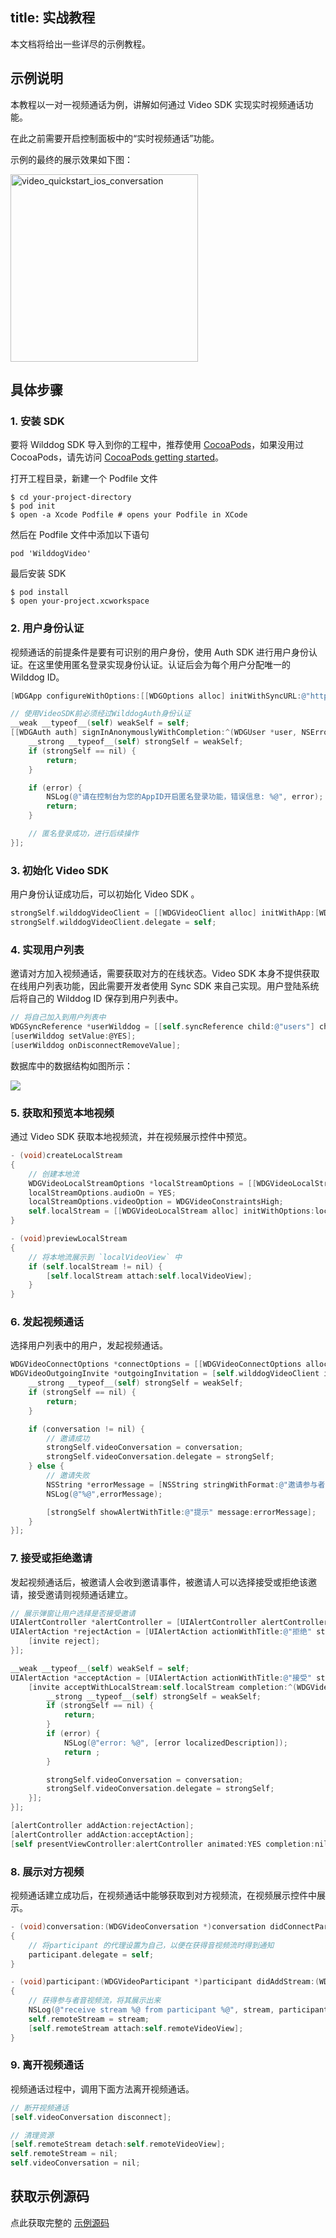
title: 实战教程
---

本文档将给出一些详尽的示例教程。


## 示例说明

本教程以一对一视频通话为例，讲解如何通过 Video SDK 实现实时视频通话功能。

在此之前需要开启控制面板中的“实时视频通话”功能。

示例的最终的展示效果如下图：

<img src='/images/video_quickstart_ios_conversation.jpg' alt="video_quickstart_ios_conversation" width="300" >

## 具体步骤

### 1. 安装 SDK 

要将 Wilddog SDK 导入到你的工程中，推荐使用 [CocoaPods](https://cocoapods.org/)，如果没用过 CocoaPods，请先访问 [CocoaPods getting started](https://guides.cocoapods.org/using/getting-started.html)。 

打开工程目录，新建一个 Podfile 文件

    $ cd your-project-directory
    $ pod init
    $ open -a Xcode Podfile # opens your Podfile in XCode

然后在 Podfile 文件中添加以下语句

    pod 'WilddogVideo'

最后安装 SDK

    $ pod install
    $ open your-project.xcworkspace

### 2. 用户身份认证

视频通话的前提条件是要有可识别的用户身份，使用 Auth SDK 进行用户身份认证。在这里使用匿名登录实现身份认证。认证后会为每个用户分配唯一的 Wilddog ID。

```objectivec
[WDGApp configureWithOptions:[[WDGOptions alloc] initWithSyncURL:@"https://<#appId#>.wilddogio.com"]];

// 使用VideoSDK前必须经过WilddogAuth身份认证
__weak __typeof__(self) weakSelf = self;
[[WDGAuth auth] signInAnonymouslyWithCompletion:^(WDGUser *user, NSError *error) {
    __strong __typeof__(self) strongSelf = weakSelf;
    if (strongSelf == nil) {
        return;
    }

    if (error) {
        NSLog(@"请在控制台为您的AppID开启匿名登录功能，错误信息: %@", error);
        return;
    }

    // 匿名登录成功，进行后续操作
}];
```

### 3. 初始化 Video SDK

用户身份认证成功后，可以初始化 Video SDK 。

```objectivec
strongSelf.wilddogVideoClient = [[WDGVideoClient alloc] initWithApp:[WDGApp defaultApp]];
strongSelf.wilddogVideoClient.delegate = self;
```

### 4. 实现用户列表

邀请对方加入视频通话，需要获取对方的在线状态。Video SDK 本身不提供获取在线用户列表功能，因此需要开发者使用 Sync SDK 来自己实现。用户登陆系统后将自己的 Wilddog ID 保存到用户列表中。

```objectivec
// 将自己加入到用户列表中
WDGSyncReference *userWilddog = [[self.syncReference child:@"users"] child:self.user.uid];
[userWilddog setValue:@YES];
[userWilddog onDisconnectRemoveValue];
```

数据库中的数据结构如图所示：

![](/images/video_resources_ios_datatree.png)

### 5. 获取和预览本地视频

通过 Video SDK 获取本地视频流，并在视频展示控件中预览。

```objectivec
- (void)createLocalStream
{
    // 创建本地流
    WDGVideoLocalStreamOptions *localStreamOptions = [[WDGVideoLocalStreamOptions alloc] init];
    localStreamOptions.audioOn = YES;
    localStreamOptions.videoOption = WDGVideoConstraintsHigh;
    self.localStream = [[WDGVideoLocalStream alloc] initWithOptions:localStreamOptions];
}

- (void)previewLocalStream
{
    // 将本地流展示到 `localVideoView` 中
    if (self.localStream != nil) {
        [self.localStream attach:self.localVideoView];
    }
}
```

### 6. 发起视频通话

选择用户列表中的用户，发起视频通话。

```objectivec
WDGVideoConnectOptions *connectOptions = [[WDGVideoConnectOptions alloc] initWithLocalStream:self.localStream];
WDGVideoOutgoingInvite *outgoingInvitation = [self.wilddogVideoClient inviteToConversationWithID:userID options:connectOptions completion:^(WDGVideoConversation *conversation, NSError *error) {
    __strong __typeof__(self) strongSelf = weakSelf;
    if (strongSelf == nil) {
        return;
    }

    if (conversation != nil) {
        // 邀请成功
        strongSelf.videoConversation = conversation;
        strongSelf.videoConversation.delegate = strongSelf;
    } else {
        // 邀请失败
        NSString *errorMessage = [NSString stringWithFormat:@"邀请参与者错误(%@): %@", participantID, [error localizedDescription]];
        NSLog(@"%@",errorMessage);

        [strongSelf showAlertWithTitle:@"提示" message:errorMessage];
    }
}];
```

### 7. 接受或拒绝邀请

发起视频通话后，被邀请人会收到邀请事件，被邀请人可以选择接受或拒绝该邀请，接受邀请则视频通话建立。

```objectivec
// 展示弹窗让用户选择是否接受邀请
UIAlertController *alertController = [UIAlertController alertControllerWithTitle:nil message:[NSString stringWithFormat:@"%@ 邀请你进行视频通话", invite.fromUserID] preferredStyle:UIAlertControllerStyleAlert];
UIAlertAction *rejectAction = [UIAlertAction actionWithTitle:@"拒绝" style:UIAlertActionStyleDefault handler:^(UIAlertAction *action) {
    [invite reject];
}];

__weak __typeof__(self) weakSelf = self;
UIAlertAction *acceptAction = [UIAlertAction actionWithTitle:@"接受" style:UIAlertActionStyleDefault handler:^(UIAlertAction *action) {
    [invite acceptWithLocalStream:self.localStream completion:^(WDGVideoConversation *conversation, NSError *error) {
        __strong __typeof__(self) strongSelf = weakSelf;
        if (strongSelf == nil) {
            return;
        }
        if (error) {
            NSLog(@"error: %@", [error localizedDescription]);
            return ;
        }

        strongSelf.videoConversation = conversation;
        strongSelf.videoConversation.delegate = strongSelf;
    }];
}];

[alertController addAction:rejectAction];
[alertController addAction:acceptAction];
[self presentViewController:alertController animated:YES completion:nil];
```


### 8. 展示对方视频

视频通话建立成功后，在视频通话中能够获取到对方视频流，在视频展示控件中展示。

```objectivec
- (void)conversation:(WDGVideoConversation *)conversation didConnectParticipant:(WDGVideoParticipant *)participant
{
    // 将participant 的代理设置为自己，以便在获得音视频流时得到通知
    participant.delegate = self;
}

- (void)participant:(WDGVideoParticipant *)participant didAddStream:(WDGVideoRemoteStream *)stream
{
    // 获得参与者音视频流，将其展示出来
    NSLog(@"receive stream %@ from participant %@", stream, participant);
    self.remoteStream = stream;
    [self.remoteStream attach:self.remoteVideoView];
}
```

### 9. 离开视频通话

视频通话过程中，调用下面方法离开视频通话。

```objectivec
// 断开视频通话
[self.videoConversation disconnect];

// 清理资源
[self.remoteStream detach:self.remoteVideoView];
self.remoteStream = nil;
self.videoConversation = nil;
```

## 获取示例源码

点此获取完整的 [示例源码](https://github.com/WildDogTeam/video-demo-ios-conversation)


